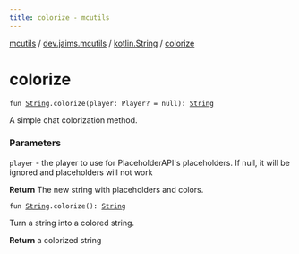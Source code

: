 ```yaml
---
title: colorize - mcutils
---
```


[mcutils](../../index.html) / [dev.jaims.mcutils](../index.html) / [kotlin.String](index.html) / [colorize](./colorize.html)

# colorize

`fun `[`String`](https://kotlinlang.org/api/latest/jvm/stdlib/kotlin/-string/index.html)`.colorize(player: Player? = null): `[`String`](https://kotlinlang.org/api/latest/jvm/stdlib/kotlin/-string/index.html)

A simple chat colorization method.

### Parameters

`player` - the player to use for PlaceholderAPI's placeholders. If null, it will be ignored and placeholders
will not work

**Return**
The new string with placeholders and colors.

`fun `[`String`](https://kotlinlang.org/api/latest/jvm/stdlib/kotlin/-string/index.html)`.colorize(): `[`String`](https://kotlinlang.org/api/latest/jvm/stdlib/kotlin/-string/index.html)

Turn a string into a colored string.

**Return**
a colorized string

